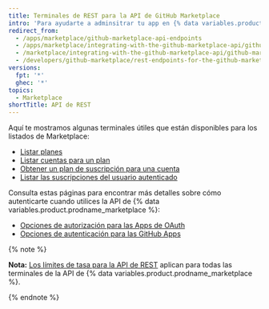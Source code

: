 ```yaml
---
title: Terminales de REST para la API de GitHub Marketplace
intro: 'Para ayudarte a adminsitrar tu app en {% data variables.product.prodname_marketplace %}, utiliza estas terminales de la API de {% data variables.product.prodname_marketplace %}.'
redirect_from:
  - /apps/marketplace/github-marketplace-api-endpoints
  - /apps/marketplace/integrating-with-the-github-marketplace-api/github-marketplace-rest-api-endpoints
  - /marketplace/integrating-with-the-github-marketplace-api/github-marketplace-rest-api-endpoints
  - /developers/github-marketplace/rest-endpoints-for-the-github-marketplace-api
versions:
  fpt: '*'
  ghec: '*'
topics:
  - Marketplace
shortTitle: API de REST
---
```


Aquí te mostramos algunas terminales útiles que están disponibles para los listados de Marketplace:

* [Listar planes](/rest/reference/apps#list-plans)
* [Listar cuentas para un plan](/rest/reference/apps#list-accounts-for-a-plan)
* [Obtener un plan de suscripción para una cuenta](/rest/reference/apps#get-a-subscription-plan-for-an-account)
* [Listar las suscripciones del usuario autenticado](/rest/reference/apps#list-subscriptions-for-the-authenticated-user)

Consulta estas páginas para encontrar más detalles sobre cómo autenticarte cuando utilices la API de {% data variables.product.prodname_marketplace %}:

* [Opciones de autorización para las Apps de OAuth](/apps/building-oauth-apps/authorizing-oauth-apps/)
* [Opciones de autenticación para las GitHub Apps](/apps/building-github-apps/authenticating-with-github-apps/)

{% note %}

**Nota:** [Los límites de tasa para la API de REST](/rest#rate-limiting) aplican para todas las terminales de la API de {% data variables.product.prodname_marketplace %}.

{% endnote %}
